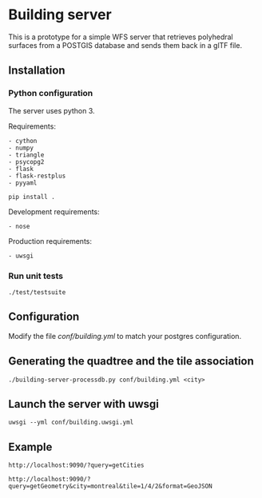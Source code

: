 # Building server

This is a prototype for a simple WFS server that retrieves polyhedral surfaces
from a POSTGIS database and sends them back in a glTF file.

## Installation

### Python configuration

The server uses python 3.

Requirements:

    - cython
    - numpy
    - triangle
    - psycopg2
    - flask
    - flask-restplus
    - pyyaml

    pip install .

Development requirements:

    - nose

Production requirements:

    - uwsgi

### Run unit tests

    ./test/testsuite

## Configuration

Modify the file *conf/building.yml* to match your postgres configuration.

## Generating the quadtree and the tile association

    ./building-server-processdb.py conf/building.yml <city>

## Launch the server with uwsgi

    uwsgi --yml conf/building.uwsgi.yml

## Example

    http://localhost:9090/?query=getCities

    http://localhost:9090/?query=getGeometry&city=montreal&tile=1/4/2&format=GeoJSON

